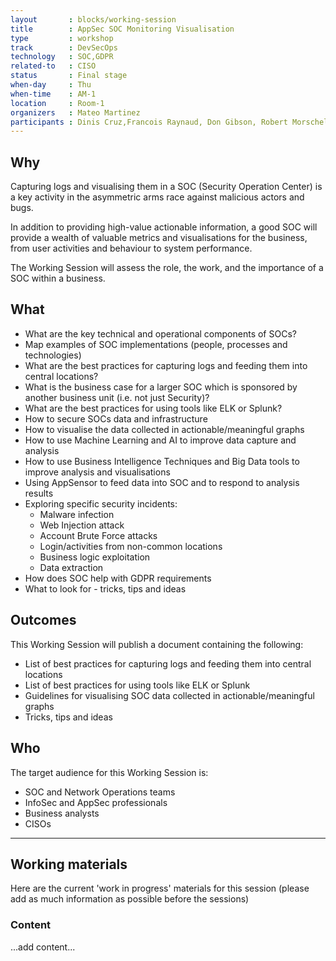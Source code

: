 ```yaml
---
layout       : blocks/working-session
title        : AppSec SOC Monitoring Visualisation
type         : workshop
track        : DevSecOps
technology   : SOC,GDPR
related-to   : CISO
status       : Final stage
when-day     : Thu
when-time    : AM-1
location     : Room-1
organizers   : Mateo Martinez
participants : Dinis Cruz,Francois Raynaud, Don Gibson, Robert Morschel, Johan Peeters, Don Gibson, Steven Wierckx
---
```


## Why

Capturing logs and visualising them in a SOC (Security Operation Center) is a key activity in the asymmetric arms race against malicious actors and bugs.

In addition to providing high-value actionable information, a good SOC will provide a wealth of valuable metrics and visualisations for the business, from user activities and behaviour to system performance.

The Working Session will assess the role, the work, and the importance of a SOC within a business.

## What

 - What are the key technical and operational components of SOCs?
 - Map examples of SOC implementations (people, processes and technologies)
 - What are the best practices for capturing logs and feeding them into central locations?
 - What is the business case for a larger SOC which is sponsored by another business unit (i.e. not just Security)?
 - What are the best practices for using tools like ELK or Splunk?
 - How to secure SOCs data and infrastructure
 - How to visualise the data collected in actionable/meaningful graphs
 - How to use Machine Learning and AI to improve data capture and analysis
 - How to use Business Intelligence Techniques and Big Data tools to improve analysis and visualisations
 - Using AppSensor to feed data into SOC and to respond to analysis results
 - Exploring specific security incidents:
    - Malware infection
    - Web Injection attack
    - Account Brute Force attacks
    - Login/activities from non-common locations
    - Business logic exploitation
    - Data extraction
 - How does SOC help with GDPR requirements
 - What to look for - tricks, tips and ideas
 
## Outcomes

This Working Session will publish a document containing the following:

- List of best practices for capturing logs and feeding them into central locations
- List of best practices for using tools like ELK or Splunk
- Guidelines for visualising SOC data collected in actionable/meaningful graphs
- Tricks, tips and ideas 

## Who

The target audience for this Working Session is:

 - SOC and Network Operations teams
 - InfoSec and AppSec professionals
 - Business analysts
 - CISOs
 
--- 

## Working materials

Here are the current 'work in progress' materials for this session (please add as much information as possible before the sessions)

### Content

...add content...
